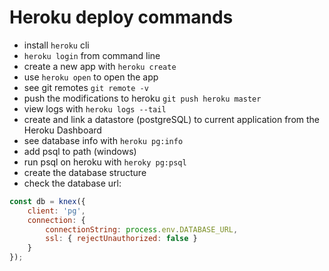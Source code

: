 # Heroku deploy commands

- install `heroku` cli
- `heroku login` from command line 
- create a new app with `heroku create`
- use `heroku open` to open the app
- see git remotes `git remote -v`
- push the modifications to heroku `git push heroku master`
- view logs with `heroku logs --tail`
- create and link a datastore (postgreSQL) to current application from the Heroku Dashboard
- see database info with `heroku pg:info`
- add psql to path (windows)
- run psql on heroku with `heroky pg:psql`
- create the database structure
- check the database url: 

```js
const db = knex({
    client: 'pg',
    connection: {
        connectionString: process.env.DATABASE_URL,
        ssl: { rejectUnauthorized: false }
    }
});

```